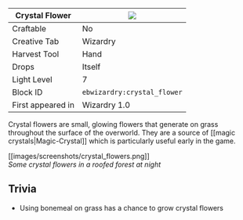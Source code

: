 | Crystal Flower |![](https://github.com/Electroblob77/Wizardry/blob/1.12.2/src/main/resources/assets/ebwizardry/textures/blocks/crystal_flower.png)|
|---|---|
| Craftable | No |
| Creative Tab | Wizardry |
| Harvest Tool | Hand |
| Drops | Itself |
| Light Level | 7 |
| Block ID | `ebwizardry:crystal_flower` |
| First appeared in | Wizardry 1.0 |

Crystal flowers are small, glowing flowers that generate on grass throughout the surface of the overworld. They are a source of [[magic crystals|Magic-Crystal]] which is particularly useful early in the game.

[[images/screenshots/crystal_flowers.png]]  
_Some crystal flowers in a roofed forest at night_

## Trivia
- Using bonemeal on grass has a chance to grow crystal flowers